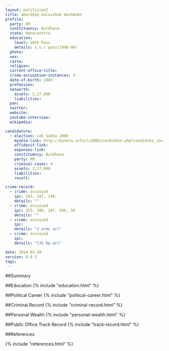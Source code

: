 ```yaml
---
layout: politician2
title: amardeep balasaheb deshmukh
profile: 
  party: KM
  constituency: Buldhana
  state: Maharashtra
  education: 
    level: 10th Pass
    details: s.s.c pass(1998-99)
  photo: 
  sex: 
  caste: 
  religion: 
  current-office-title: 
  crime-accusation-instances: 4
  date-of-birth: 1983
  profession: 
  networth: 
    assets: 2,27,000
    liabilities: 
  pan: 
  twitter: 
  website: 
  youtube-interview: 
  wikipedia: 

candidature: 
  - election: Lok Sabha 2009
    myneta-link: http://myneta.info/ls2009/candidate.php?candidate_id=1411
    affidavit-link: 
    expenses-link: 
    constituency: Buldhana 
    party: KM
    criminal-cases: 4
    assets: 2,27,000
    liabilities: 
    result:  

crime-record: 
  - crime: accussed
    ipc: 143, 147, 149,
    details: "" 
  - crime: accussed
    ipc: 353, 186, 187, 506, 34
    details: "" 
  - crime: accussed
    ipc: 
    details: "2 arms act" 
  - crime: accussed
    ipc: 
    details: "135 bp act" 

date: 2014-01-28
version: 0.0.5
tags: 
---
```

##Summary


##Education
{% include "education.html" %}


##Political Career
{% include "political-career.html" %}


##Criminal Record
{% include "criminal-record.html" %}


##Personal Wealth
{% include "personal-wealth.html" %}


##Public Office Track Record
{% include "track-record.html" %}


##References


{% include "references.html" %}